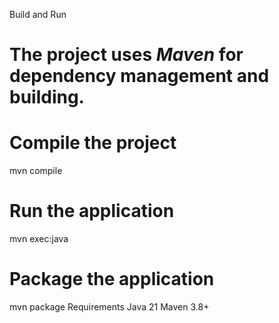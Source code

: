 Build and Run

# The project uses _Maven_ for dependency management and building.

# Compile the project

mvn compile

# Run the application

mvn exec:java

# Package the application

mvn package
Requirements
Java 21
Maven 3.8+
